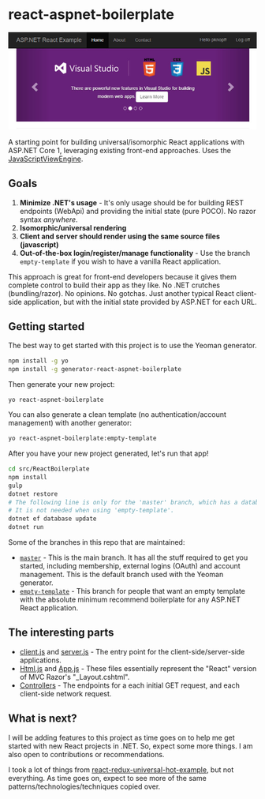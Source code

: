 # react-aspnet-boilerplate
<p align="center">
<img src="/resources/preview-thumbnail.jpg" />
</p>

A starting point for building universal/isomorphic React applications with ASP.NET Core 1, leveraging existing front-end approaches. Uses the [JavaScriptViewEngine](https://github.com/pauldotknopf/javascriptviewengine).

## Goals

1. **Minimize .NET's usage** - It's only usage should be for building REST endpoints (WebApi) and providing the initial state (pure POCO). No razor syntax *anywhere*.
2. **Isomorphic/universal rendering**
3. **Client and server should render using the same source files (javascript)**
4. **Out-of-the-box login/register/manage functionality** - Use the branch ```empty-template``` if you wish to have a vanilla React application.

This approach is great for front-end developers because it gives them complete control to build their app as they like. No .NET crutches (bundling/razor). No opinions. No gotchas. Just another typical React client-side application, but with the initial state provided by ASP.NET for each URL.

## Getting started

The best way to get started with this project is to use the Yeoman generator.

```bash
npm install -g yo
npm install -g generator-react-aspnet-boilerplate
```

Then generate your new project:

```
yo react-aspnet-boilerplate
```

You can also generate a clean template (no authentication/account management) with another generator:

```bash
yo react-aspnet-boilerplate:empty-template
```

After you have your new project generated, let's run that app!

```bash
cd src/ReactBoilerplate
npm install
gulp
dotnet restore
# The following line is only for the 'master' branch, which has a database backend (user management).
# It is not needed when using 'empty-template'.
dotnet ef database update
dotnet run
```


Some of the branches in this repo that are maintained:
* [```master```](https://github.com/pauldotknopf/react-aspnet-boilerplate/tree/master) - This is the main branch. It has all the stuff required to get you started, including membership, external logins (OAuth) and account management. This is the default branch used with the Yeoman generator.
* [```empty-template```](https://github.com/pauldotknopf/react-aspnet-boilerplate/tree/empty-template) - This branch for people that want an empty template with the absolute minimum recommend boilerplate for any ASP.NET React application.

## The interesting parts

- [client.js](https://github.com/pauldotknopf/react-dot-net/blob/master/src/ReactBoilerplate/Scripts/client.js) and [server.js](https://github.com/pauldotknopf/react-dot-net/blob/master/src/ReactBoilerplate/Scripts/server.js) - The entry point for the client-side/server-side applications.
- [Html.js](https://github.com/pauldotknopf/react-dot-net/blob/master/src/ReactBoilerplate/Scripts/helpers/Html.js) and [App.js](https://github.com/pauldotknopf/react-dot-net/blob/master/src/ReactBoilerplate/Scripts/containers/App/App.js) - These files essentially represent the "React" version of MVC Razor's "_Layout.cshtml".
- [Controllers](https://github.com/pauldotknopf/react-aspnet-boilerplate/tree/master/src/ReactBoilerplate/Controllers) - The endpoints for a each initial GET request, and each client-side network request.

## What is next?

I will be adding features to this project as time goes on to help me get started with new React projects in .NET. So, expect some more things. I am also open to contributions or recommendations.

I took a lot of things from [react-redux-universal-hot-example](https://github.com/erikras/react-redux-universal-hot-example), but not everything. As time goes on, expect to see more of the same patterns/technologies/techniques copied over.
